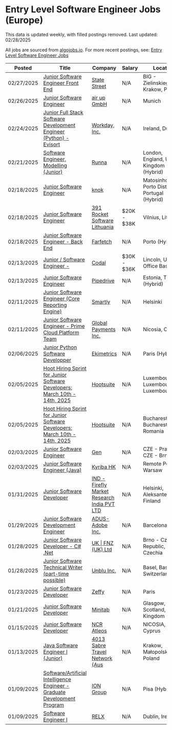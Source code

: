 # Entry Level Software Engineer Jobs (Europe)

This data is updated weekly, with filled postings removed. Last updated: 02/28/2025

All jobs are sourced from [algojobs.io](https://algojobs.io/). For more recent postings, see: [Entry Level Software Engineer Jobs](https://algojobs.io/new-grad-swe)

| Posted | Title | Company | Salary | Location |
| --- | --- | --- | --- | --- |
| 02/27/2025 | [Junior Software Engineer Front End](https://algojobs.io/jobs/3286357) | [State Street](https://algojobs.io/company/statestreet/) | N/A | BIG - Zielinskiego Krakow, Poland |
| 02/26/2025 | [Junior Software Engineer](https://algojobs.io/jobs/3264574) | [air up GmbH](https://algojobs.io/company/airup/) | N/A | Munich |
| 02/24/2025 | [Junior Full Stack Software Development Engineer (Python) - Evisort](https://algojobs.io/jobs/3247849) | [Workday, Inc.](https://algojobs.io/company/workday/) | N/A | Ireland, Dublin |
| 02/21/2025 | [Software Engineer, Modelling (Junior)](https://algojobs.io/jobs/3227768) | [Runna](https://algojobs.io/company/runna/) | N/A | London, England, United Kingdom (Hybrid) |
| 02/18/2025 | [Junior Software Engineer](https://algojobs.io/jobs/3187527) | [knok](https://algojobs.io/company/knok/) | N/A | Matosinhos, Porto District, Portugal (Hybrid) |
| 02/18/2025 | [Junior Software Engineer](https://algojobs.io/jobs/3192871) | [391 Rocket Software Lithuania](https://algojobs.io/company/rocket/) | $20K - $38K | Vilnius, Lithuania |
| 02/18/2025 | [Junior Software Engineer - Back End](https://algojobs.io/jobs/3187810) | [Farfetch](https://algojobs.io/company/farfetch/) | N/A | Porto (Hybrid) |
| 02/13/2025 | [Junior / Software Engineer -](https://algojobs.io/jobs/3150648) | [Codal](https://algojobs.io/company/codalinc/) | $30K - $36K | Lincoln, UK ( Office Based ) |
| 02/13/2025 | [Junior Software Engineer](https://algojobs.io/jobs/3148529) | [Pipedrive](https://algojobs.io/company/pipedrive/) | N/A | Estonia, Tallinn (Hybrid) |
| 02/11/2025 | [Junior Software Engineer (Core Reporting Engine)](https://algojobs.io/jobs/3121086) | [Smartly](https://algojobs.io/company/smartlyio/) | N/A | Helsinki |
| 02/11/2025 | [Junior Software Engineer - Prime Cloud Platform Team](https://algojobs.io/jobs/3126435) | [Global Payments Inc.](https://algojobs.io/company/tsys/) | N/A | Nicosia, Cyprus |
| 02/06/2025 | [Junior Python Software Developper](https://algojobs.io/jobs/3074020) | [Ekimetrics](https://algojobs.io/company/ekimetrics/) | N/A | Paris (Hybrid) |
| 02/05/2025 | [Hoot Hiring Sprint for Junior Software Developers: March 10th - 14th, 2025](https://algojobs.io/jobs/3046780) | [Hootsuite](https://algojobs.io/company/hootsuite/) | N/A | Luxembourg, Luxembourg, Luxembourg |
| 02/05/2025 | [Hoot Hiring Sprint for Junior Software Developers: March 10th - 14th, 2025](https://algojobs.io/jobs/3046779) | [Hootsuite](https://algojobs.io/company/hootsuite/) | N/A | Bucharest, Bucharest, Romania |
| 02/03/2025 | [Junior Software Engineer](https://algojobs.io/jobs/3037637) | [Gen](https://algojobs.io/company/gen/) | N/A | CZE - Prague / CZE - Brno |
| 02/03/2025 | [Junior Software Engineer (Java)](https://algojobs.io/jobs/3035237) | [Kyriba HK](https://algojobs.io/company/kyriba/) | N/A | Remote Poland / Warsaw |
| 01/31/2025 | [Junior Software Developer](https://algojobs.io/jobs/3022048) | [IND - Firefly Market Research India PVT LTD](https://algojobs.io/company/kantar/) | N/A | Helsinki, Aleksanterinkatu, Finland |
| 01/29/2025 | [Junior Software Development Engineer](https://algojobs.io/jobs/2993583) | [ADUS-Adobe Inc.](https://algojobs.io/company/adobe/) | N/A | Barcelona, Spain |
| 01/28/2025 | [Junior Software Developer - C# .Net](https://algojobs.io/jobs/2979219) | [UK \| FNZ (UK) Ltd](https://algojobs.io/company/fnz/) | N/A | Brno - Czech Republic, Czechia |
| 01/28/2025 | [Junior Software Technical Writer (part-time possible)](https://algojobs.io/jobs/2972726) | [Unblu Inc.](https://algojobs.io/company/unblu/) | N/A | Basel, Basel City, Switzerland |
| 01/23/2025 | [Junior Software Developer](https://algojobs.io/jobs/2915371) | [Zeffy](https://algojobs.io/company/zeffy/) | N/A | Paris |
| 01/21/2025 | [Junior Software Developer](https://algojobs.io/jobs/2902343) | [Minitab ](https://algojobs.io/company/minitab/) | N/A | Glasgow, Scotland, United Kingdom |
| 01/15/2025 | [Junior Software Developer](https://algojobs.io/jobs/2853080) | [NCR Atleos](https://algojobs.io/company/ncratleos/) | N/A | NICOSIA, CYP, Cyprus |
| 01/13/2025 | [Java Software Engineer I (Junior)](https://algojobs.io/jobs/2822154) | [4013 Sabre Travel Network (Aus](https://algojobs.io/company/sabre/) | N/A | Krakow, Małopolskie, Poland |
| 01/09/2025 | [Software/Artificial Intelligence Engineer - Graduate Development Program](https://algojobs.io/jobs/2784095) | [ION Group](https://algojobs.io/company/ion/) | N/A | Pisa (Hybrid) |
| 01/09/2025 | [Software Engineer I](https://algojobs.io/jobs/2792341) | [RELX](https://algojobs.io/company/relx/) | N/A | Dublin, Ireland |